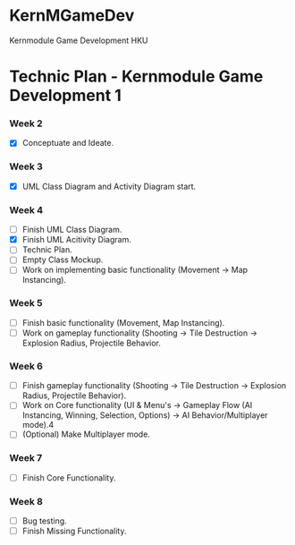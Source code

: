 # KernMGameDev
Kernmodule Game Development HKU

# Technic Plan - Kernmodule Game Development 1
### Week 2
- [x] Conceptuate and Ideate.
### Week 3
- [x] UML Class Diagram and Activity Diagram start.
### Week 4
- [ ] Finish UML Class Diagram.
- [x] Finish UML Acitivity Diagram.
- [ ] Technic Plan.
- [ ] Empty Class Mockup.
- [ ] Work on implementing basic functionality (Movement -> Map Instancing).
### Week 5
- [ ] Finish basic functionality (Movement, Map Instancing).
- [ ] Work on gameplay functionality (Shooting -> Tile Destruction -> Explosion Radius, Projectile Behavior.
### Week 6
- [ ] Finish gameplay functionality (Shooting -> Tile Destruction -> Explosion Radius, Projectile Behavior).
- [ ] Work on Core functionality (UI & Menu's -> Gameplay Flow (AI Instancing, Winning, Selection, Options) -> AI Behavior/Multiplayer mode).4
- [ ] \(Optional) Make Multiplayer mode.
### Week 7
- [ ] Finish Core Functionality.

### Week 8
- [ ] Bug testing.
- [ ] Finish Missing Functionality.
